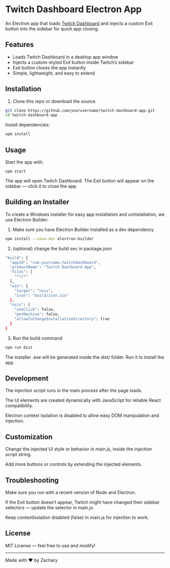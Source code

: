 # Twitch Dashboard Electron App

An Electron app that loads [Twitch Dashboard](https://dashboard.twitch.tv/) and injects a custom Exit button into the sidebar for quick app closing.

## Features

- Loads Twitch Dashboard in a desktop app window
- Injects a custom-styled Exit button inside Twitch’s sidebar
- Exit button closes the app instantly
- Simple, lightweight, and easy to extend

## Installation

1. Clone this repo or download the source.

```bash
git clone https://github.com/yourusername/twitch-dashboard-app.git
cd twitch-dashboard-app
```
Install dependencies:
```bash
npm install
```
## Usage

Start the app with:
```
npm start
```
The app will open Twitch Dashboard. The Exit button will appear on the sidebar — click it to close the app.

## Building an Installer

To create a Windows installer for easy app installation and uninstallation, we use Electron Builder:

1. Make sure you have Electron Builder installed as a dev dependency
```bash
npm install --save-dev electron-builder
```
2. (optional) change the build sec in package.json
```bash
"build": {
  "appId": "com.yourname.twitchdashboard",
  "productName": "Twitch Dashboard App",
  "files": [
    "**/*"
  ],
  "win": {
    "target": "nsis",
    "icon": "build/icon.ico"
  },
  "nsis": {
    "oneClick": false,
    "perMachine": false,
    "allowToChangeInstallationDirectory": true
  }
}
```
3. Run the build command
```bash 
npm run dist
```
The installer .exe will be generated inside the dist/ folder. Run it to install the app.

## Development

The injection script runs in the main process after the page loads.

The UI elements are created dynamically with JavaScript for reliable React compatibility.

Electron context isolation is disabled to allow easy DOM manipulation and injection.

## Customization

Change the injected UI style or behavior in main.js, inside the injection script string.

Add more buttons or controls by extending the injected elements.

## Troubleshooting

Make sure you run with a recent version of Node and Electron.

If the Exit button doesn’t appear, Twitch might have changed their sidebar selectors — update the selector in main.js.

Keep contextIsolation disabled (false) in main.js for injection to work.

## License

MIT License — feel free to use and modify!

---
Made with ❤️ by Zachary
